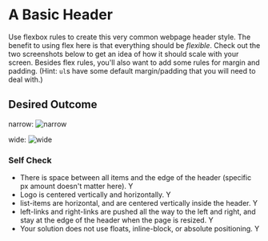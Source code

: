 # A Basic Header

Use flexbox rules to create this very common webpage header style. The benefit to using flex here is that everything should be _flexible_. Check out the two screenshots below to get an idea of how it should scale with your screen. Besides flex rules, you'll also want to add some rules for margin and padding. (Hint: `ul`s have some default margin/padding that you will need to deal with.)

## Desired Outcome

narrow:
![narrow](./desired-outcome-narrow.png)

wide: 
![wide](./desired-outcome-wide.png)

### Self Check
- There is space between all items and the edge of the header (specific px amount doesn't matter here). Y
- Logo is centered vertically and horizontally. Y 
- list-items are horizontal, and are centered vertically inside the header. Y
- left-links and right-links are pushed all the way to the left and right, and stay at the edge of the header when the page is resized. Y
- Your solution does not use floats, inline-block, or absolute positioning. Y